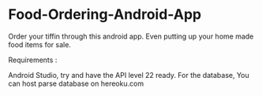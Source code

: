 # Food-Ordering-Android-App
Order your tiffin through this android app.
Even putting up your home made food items for sale.

Requirements :

Android Studio, try and have the API level 22 ready.
For the database, 
You can host parse database on hereoku.com
